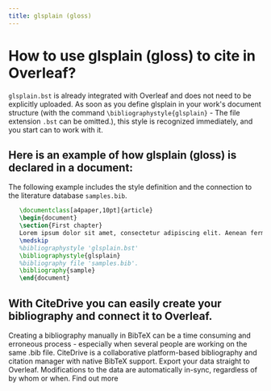 ```yaml
---
title: glsplain (gloss)
---
```


# How to use glsplain (gloss) to cite in Overleaf? 
`glsplain.bst` is already integrated with Overleaf and does not need to be explicitly uploaded. As soon as you define glsplain in your work's document structure (with the command `\bibliographystyle{glsplain}` - The file extension `.bst` can be omitted.), this style is recognized immediately, and you start can to work with it.

## Here is an example of how glsplain (gloss) is declared in a document:
The following example includes the style definition and the connection to the literature database `samples.bib`.
```tex
   \documentclass[a4paper,10pt]{article}
   \begin{document}
   \section{First chapter}
   Lorem ipsum dolor sit amet, consectetur adipiscing elit. Aenean fermentum justo massa, ut maximus mauris sodales et. Aenean vel elit a erat rhoncus pharetra.
   \medskip
   %bibliographystyle 'glsplain.bst'
   \bibliographystyle{glsplain}
   %bibliography file 'samples.bib'.
   \bibliography{sample}
   \end{document}
```

## With CiteDrive you can easily create your bibliography and connect it to Overleaf. 
Creating a bibliography manually in BibTeX can be a time consuming and erroneous process - especially when several people are working on the same .bib file. CiteDrive is a collaborative platform-based bibliography and citation manager with native BibTeX support. Export your data straight to Overleaf. Modifications to the data are automatically in-sync, regardless of by whom or when. Find out more